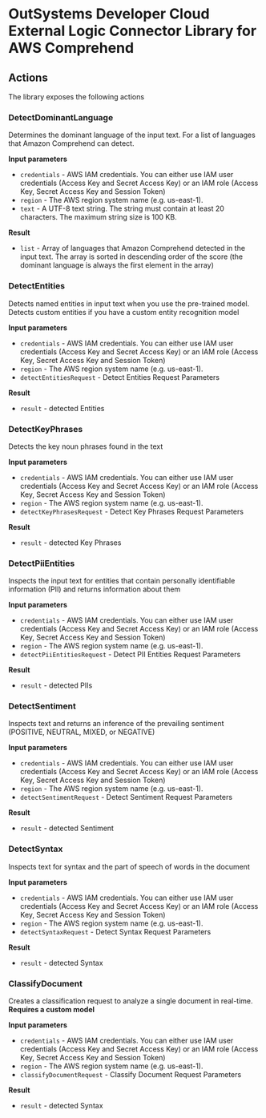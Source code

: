# OutSystems Developer Cloud External Logic Connector Library for AWS Comprehend

## Actions
The library exposes the following actions

### DetectDominantLanguage

Determines the dominant language of the input text. For a list of languages that Amazon Comprehend can detect.

**Input parameters**

* `credentials` - AWS IAM credentials. You can either use IAM user credentials (Access Key and Secret Access Key) or an IAM role (Access Key, Secret Access Key and Session Token)
* `region` - The AWS region system name (e.g. us-east-1).
* `text` - A UTF-8 text string. The string must contain at least 20 characters. The maximum string size is 100 KB.

**Result**

* `list` - Array of languages that Amazon Comprehend detected in the input text. The array is sorted in descending order of the score (the dominant language is always the first element in the array)

### DetectEntities

Detects named entities in input text when you use the pre-trained model. Detects custom entities if you have a custom entity recognition model

**Input parameters**

* `credentials` - AWS IAM credentials. You can either use IAM user credentials (Access Key and Secret Access Key) or an IAM role (Access Key, Secret Access Key and Session Token)
* `region` - The AWS region system name (e.g. us-east-1).
* `detectEntitiesRequest` - Detect Entities Request Parameters 

**Result**

* `result` - detected Entities

### DetectKeyPhrases

Detects the key noun phrases found in the text

**Input parameters**

* `credentials` - AWS IAM credentials. You can either use IAM user credentials (Access Key and Secret Access Key) or an IAM role (Access Key, Secret Access Key and Session Token)
* `region` - The AWS region system name (e.g. us-east-1).
* `detectKeyPhrasesRequest` - Detect Key Phrases Request Parameters

**Result**

* `result` - detected Key Phrases

### DetectPiiEntities

Inspects the input text for entities that contain personally identifiable information (PII) and returns information about them

**Input parameters**

* `credentials` - AWS IAM credentials. You can either use IAM user credentials (Access Key and Secret Access Key) or an IAM role (Access Key, Secret Access Key and Session Token)
* `region` - The AWS region system name (e.g. us-east-1).
* `detectPiiEntitiesRequest` - Detect PII Entities Request Parameters

**Result**

* `result` - detected PIIs

### DetectSentiment

Inspects text and returns an inference of the prevailing sentiment (POSITIVE, NEUTRAL, MIXED, or NEGATIVE)

**Input parameters**

* `credentials` - AWS IAM credentials. You can either use IAM user credentials (Access Key and Secret Access Key) or an IAM role (Access Key, Secret Access Key and Session Token)
* `region` - The AWS region system name (e.g. us-east-1).
* `detectSentimentRequest` - Detect Sentiment Request Parameters

**Result**

* `result` - detected Sentiment

### DetectSyntax

Inspects text for syntax and the part of speech of words in the document

**Input parameters**

* `credentials` - AWS IAM credentials. You can either use IAM user credentials (Access Key and Secret Access Key) or an IAM role (Access Key, Secret Access Key and Session Token)
* `region` - The AWS region system name (e.g. us-east-1).
* `detectSyntaxRequest` - Detect Syntax Request Parameters

**Result**

* `result` - detected Syntax

### ClassifyDocument

Creates a classification request to analyze a single document in real-time. **Requires a custom model**

**Input parameters**

* `credentials` - AWS IAM credentials. You can either use IAM user credentials (Access Key and Secret Access Key) or an IAM role (Access Key, Secret Access Key and Session Token)
* `region` - The AWS region system name (e.g. us-east-1).
* `classifyDocumentRequest` - Classify Document Request Parameters

**Result**

* `result` - detected Syntax


